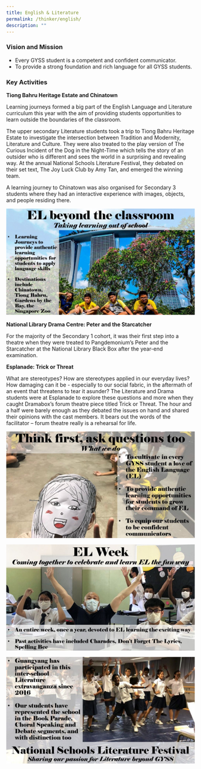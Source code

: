 ```yaml
---
title: English & Literature
permalink: /thinker/english/
description: ""
---
```

### Vision and Mission

*   Every GYSS student is a competent and confident communicator.
*   To provide a strong foundation and rich language for all GYSS students.

### Key Activities

**Tiong Bahru Heritage Estate and Chinatown**

Learning journeys formed a big part of the English Language and Literature curriculum this year with the aim of providing students opportunities to learn outside the boundaries of the classroom.

The upper secondary Literature students took a trip to Tiong Bahru Heritage Estate to investigate the intersection between Tradition and Modernity, Literature and Culture. They were also treated to the play version of The Curious Incident of the Dog in the Night-Time which tells the story of an outsider who is different and sees the world in a surprising and revealing way. At the annual National Schools Literature Festival, they debated on their set text, The Joy Luck Club by Amy Tan, and emerged the winning team.

A learning journey to Chinatown was also organised for Secondary 3 students where they had an interactive experience with images, objects, and people residing there.

![](/images/Student%20Thinker/EL%20(3).jpg)

**National Library Drama Centre: Peter and the Starcatcher**

For the majority of the Secondary 1 cohort, it was their first step into a theatre when they were treated to Pangdemonium’s Peter and the Starcatcher at the National Library Black Box after the year-end examination.

**Esplanade: Trick or Threat**

What are stereotypes? How are stereotypes applied in our everyday lives? How damaging can it be - especially to our social fabric, in the aftermath of an event that threatens to tear it asunder? The Literature and Drama students were at Esplanade to explore these questions and more when they caught Dramabox’s forum theatre piece titled Trick or Threat. The hour and a half were barely enough as they debated the issues on hand and shared their opinions with the cast members. It bears out the words of the facilitator – forum theatre really is a rehearsal for life.

![](/images/Student%20Thinker/EL%20(1).jpg)

![](/images/Student%20Thinker/EL%20(2).jpg)

![](/images/Student%20Thinker/EL%20(4).jpg)